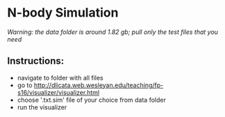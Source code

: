 # N-body Simulation
*Warning: the data folder is around 1.82 gb; pull only the test files that you need*
## Instructions:
- navigate to folder with all files
- go to http://dlicata.web.wesleyan.edu/teaching/fp-s16/visualizer/visualizer.html
- choose '.txt.sim' file of your choice from data folder
- run the visualizer
